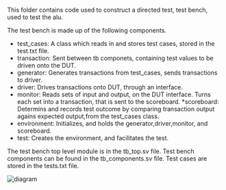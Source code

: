This folder contains code used to construct a directed test, test bench, used to test the alu.

The test bench is made up of the following components. 
* test_cases: A class which reads in and stores test cases, stored in the test.txt file.
* transaction: Sent between tb componets, containing test values to be driven onto the DUT.
* generator: Generates transactions from test_cases, sends transactions to driver.
* driver: Drives transactions onto DUT, through an interface.
* monitor: Reads sets of input and output, on the DUT interface. Turns each set into a transaction, that is sent to the scoreboard. *scoreboard: Determins and records test outcome by comparing transaction output agains expected output,from the test_cases class.
* environment: Initializes, and holds the generator,driver,monitor, and scoreboard.
* test: Creates the environment, and facilitates the test.

The test bench top level module is in the tb_top.sv file. 
Test bench components can be found in the tb_components.sv file.
Test cases are stored in the tests.txt file.

![diagram](https://user-images.githubusercontent.com/39601174/225278498-4019179f-e7b2-4aa0-93be-4ff18f08600e.png)

